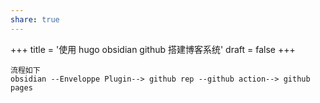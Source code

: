 ```yaml
---
share: true
---
```

+++
title = '使用 hugo obsidian github 搭建博客系统'
draft = false
+++

```
流程如下
obsidian --Enveloppe Plugin--> github rep --github action--> github pages
```




